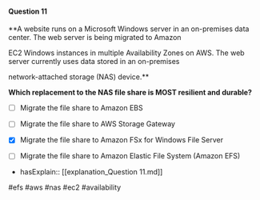 #### Question  11


**A website runs on a Microsoft Windows server in an on-premises data center. The web server is being migrated to Amazon

EC2 Windows instances in multiple Availability Zones on AWS. The web server currently uses data stored in an on-premises

network-attached storage (NAS) device.**


**Which replacement to the NAS file share is MOST resilient and durable?**


- [ ] Migrate the file share to Amazon EBS


- [ ] Migrate the file share to AWS Storage Gateway


- [x] Migrate the file share to Amazon FSx for Windows File Server


- [ ] Migrate the file share to Amazon Elastic File System (Amazon EFS)



- hasExplain:: [[explanation_Question  11.md]]

#efs #aws #nas #ec2 #availability 